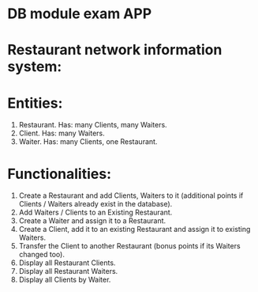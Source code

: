 # DB module exam APP

# Restaurant network information system:

# Entities:

1. Restaurant. Has: many Clients, many Waiters.
2. Client. Has: many Waiters.
3. Waiter. Has: many Clients, one Restaurant.

# Functionalities:

1. Create a Restaurant and add Clients, Waiters to it (additional points if Clients / Waiters already exist in the database).
2. Add Waiters / Clients to an Existing Restaurant.
3. Create a Waiter and assign it to a Restaurant.
4. Create a Client, add it to an existing Restaurant and assign it to existing Waiters.
5. Transfer the Client to another Restaurant (bonus points if its Waiters changed too).
6. Display all Restaurant Clients.
7. Display all Restaurant Waiters.
8. Display all Clients by Waiter.

